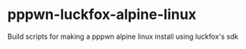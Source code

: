 # pppwn-luckfox-alpine-linux
Build scripts for making a pppwn alpine linux install using luckfox's sdk
